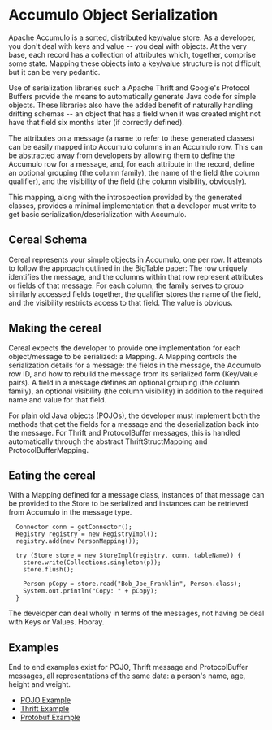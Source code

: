 Accumulo Object Serialization
=============================

Apache Accumulo is a sorted, distributed key/value store. As a developer, you
don't deal with keys and value -- you deal with objects. At the very base, each
record has a collection of attributes which, together, comprise some state. Mapping
these objects into a key/value structure is not difficult, but it can be very pedantic.

Use of serialization libraries such a Apache Thrift and Google's Protocol Buffers
provide the means to automatically generate Java code for simple objects. These libraries
also have the added benefit of naturally handling drifting schemas -- an object that has
a field when it was created might not have that field six months later (if correctly defined).

The attributes on a message (a name to refer to these generated classes) can be easily mapped
into Accumulo columns in an Accumulo row. This can be abstracted away from developers by allowing
them to define the Accumulo row for a message, and, for each attribute in the record, define an
optional grouping (the column family), the name of the field (the column qualifier), and
the visibility of the field (the column visibility, obviously).

This mapping, along with the introspection provided by the generated classes, provides a minimal
implementation that a developer must write to get basic serialization/deserialization with Accumulo.

Cereal Schema
-------------

Cereal represents your simple objects in Accumulo, one per row. It attempts to follow the approach
outlined in the BigTable paper: The row uniquely identifies the message, and the columns within that
row represent attributes or fields of that message. For each column, the family serves to group similarly
accessed fields together, the qualifier stores the name of the field, and the visibility restricts access
to that field. The value is obvious.

Making the cereal
-----------------

Cereal expects the developer to provide one implementation for each object/message to be serialized:
a Mapping. A Mapping controls the serialization details for a message: the fields in the message,
the Accumulo row ID, and how to rebuild the message from its serialized form (Key/Value pairs). A field
in a message defines an optional grouping (the column family), an optional visibility (the column visibility)
in addition to the required name and value for that field.

For plain old Java objects (POJOs), the developer must implement both the methods that get the
fields for a message and the deserialization back into the message. For Thrift and ProtocolBuffer
messages, this is handled automatically through the abstract ThriftStructMapping and ProtocolBufferMapping.

Eating the cereal
-----------------

With a Mapping defined for a message class, instances of that message can be provided to the Store
to be serialized and instances can be retrieved from Accumulo in the message type.

```
  Connector conn = getConnector();
  Registry registry = new RegistryImpl();
  registry.add(new PersonMapping());

  try (Store store = new StoreImpl(registry, conn, tableName)) {
    store.write(Collections.singleton(p));
    store.flush();

    Person pCopy = store.read("Bob_Joe_Franklin", Person.class);
    System.out.println("Copy: " + pCopy);
  }
```

The developer can deal wholly in terms of the messages, not having be deal with Keys or Values. Hooray.

Examples
--------

End to end examples exist for POJO, Thrift message and ProtocolBuffer messages, all representations
of the same data: a person's name, age, height and weight.

 * [POJO Example][1]
 * [Thrift Example][2]
 * [Protobuf Example][3]

[1]: http://github.com/joshelser/cereal/examples/src/main/java/cereal/pojo
[2]: http://github.com/joshelser/cereal/examples/src/main/java/cereal/thrift
[3]: http://github.com/joshelser/cereal/examples/src/main/java/cereal/protobuf
